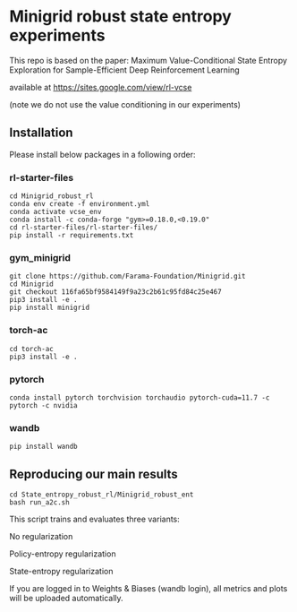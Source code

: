 # Minigrid robust state entropy experiments

This repo is based on the paper: Maximum Value-Conditional State Entropy Exploration for Sample-Efficient Deep Reinforcement Learning 

available at https://sites.google.com/view/rl-vcse

(note we do not use the value conditioning in our experiments)

## Installation
Please install below packages in a following order:

### rl-starter-files

```
cd Minigrid_robust_rl
conda env create -f environment.yml
conda activate vcse_env
conda install -c conda-forge "gym>=0.18.0,<0.19.0"
cd rl-starter-files/rl-starter-files/
pip install -r requirements.txt
```

### gym_minigrid

```
git clone https://github.com/Farama-Foundation/Minigrid.git
cd Minigrid
git checkout 116fa65bf9584149f9a23c2b61c95fd84c25e467
pip3 install -e .
pip install minigrid
```

### torch-ac

```
cd torch-ac
pip3 install -e .
```

### pytorch

```
conda install pytorch torchvision torchaudio pytorch-cuda=11.7 -c pytorch -c nvidia
```
### wandb
```
pip install wandb
```
## Reproducing our main results

```
cd State_entropy_robust_rl/Minigrid_robust_ent
bash run_a2c.sh
```
This script trains and evaluates three variants:

No regularization

Policy-entropy regularization

State-entropy regularization

If you are logged in to Weights & Biases (wandb login), all metrics and plots will be uploaded automatically.

